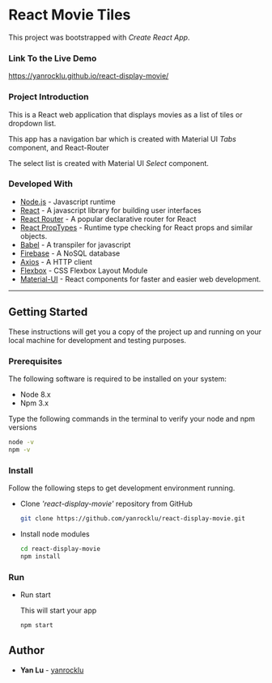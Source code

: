 # React Movie Tiles

This project was bootstrapped with *Create React App*.

### Link To the Live Demo

https://yanrocklu.github.io/react-display-movie/

### Project Introduction

This is a React web application that displays movies as a list of tiles or dropdown list. 

This app has a navigation bar which is created with Material UI *Tabs* component, and React-Router

The select list is created with Material UI *Select* component.

### Developed With

* [Node.js](https://nodejs.org/en/) - Javascript runtime
* [React](https://reactjs.org/) - A javascript library for building user interfaces
* [React Router](https://github.com/ReactTraining/react-router) - A popular declarative router for React
* [React PropTypes](https://reactjs.org/docs/typechecking-with-proptypes.html) - Runtime type checking for React props and similar objects.
* [Babel](https://babeljs.io/) - A transpiler for javascript
* [Firebase](https://firebase.google.com//) - A NoSQL database
* [Axios](https://www.axios.com/) - A HTTP client
* [Flexbox](https://www.w3schools.com/css/css3_flexbox.asp/) - CSS Flexbox Layout Module
* [Material-UI](https://material-ui.com/) - React components for faster and easier web development.

---

## Getting Started

These instructions will get you a copy of the project up and running on your local machine for development and testing purposes.

### Prerequisites

The following software is required to be installed on your system:

* Node 8.x
* Npm 3.x

Type the following commands in the terminal to verify your node and npm versions

```bash
node -v
npm -v
```

### Install

Follow the following steps to get development environment running.

* Clone _'react-display-movie'_ repository from GitHub

  ```bash
  git clone https://github.com/yanrocklu/react-display-movie.git
  ```

* Install node modules

   ```bash
   cd react-display-movie
   npm install
   ```

### Run

* Run start

  This will start your app

  ```bash
  npm start
  ```

## Author

* **Yan Lu** - [yanrocklu](https://github.com/yanrocklu)